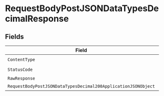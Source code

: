 # RequestBodyPostJSONDataTypesDecimalResponse


## Fields

| Field                                                                                                                                      | Type                                                                                                                                       | Required                                                                                                                                   | Description                                                                                                                                |
| ------------------------------------------------------------------------------------------------------------------------------------------ | ------------------------------------------------------------------------------------------------------------------------------------------ | ------------------------------------------------------------------------------------------------------------------------------------------ | ------------------------------------------------------------------------------------------------------------------------------------------ |
| `ContentType`                                                                                                                              | *string*                                                                                                                                   | :heavy_check_mark:                                                                                                                         | N/A                                                                                                                                        |
| `StatusCode`                                                                                                                               | *int*                                                                                                                                      | :heavy_check_mark:                                                                                                                         | N/A                                                                                                                                        |
| `RawResponse`                                                                                                                              | [*http.Response](https://pkg.go.dev/net/http#Response)                                                                                     | :heavy_minus_sign:                                                                                                                         | N/A                                                                                                                                        |
| `RequestBodyPostJSONDataTypesDecimal200ApplicationJSONObject`                                                                              | [*RequestBodyPostJSONDataTypesDecimal200ApplicationJSON](../../models/operations/requestbodypostjsondatatypesdecimal200applicationjson.md) | :heavy_minus_sign:                                                                                                                         | OK                                                                                                                                         |